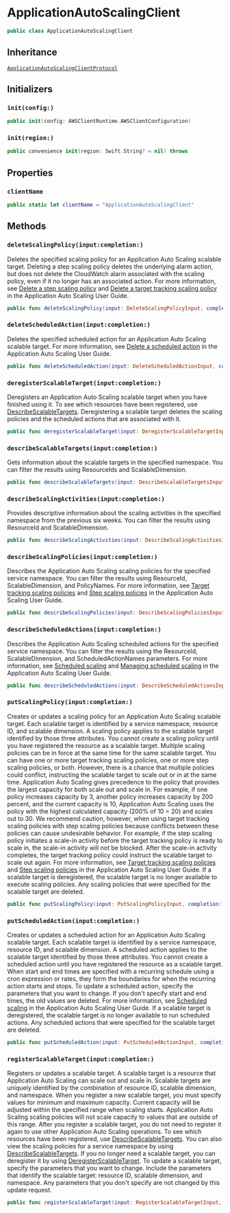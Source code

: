 # ApplicationAutoScalingClient

``` swift
public class ApplicationAutoScalingClient 
```

## Inheritance

[`ApplicationAutoScalingClientProtocol`](/aws-sdk-swift/reference/0.x/AWSApplicationAutoScaling/ApplicationAutoScalingClientProtocol)

## Initializers

### `init(config:)`

``` swift
public init(config: AWSClientRuntime.AWSClientConfiguration) 
```

### `init(region:)`

``` swift
public convenience init(region: Swift.String? = nil) throws 
```

## Properties

### `clientName`

``` swift
public static let clientName = "ApplicationAutoScalingClient"
```

## Methods

### `deleteScalingPolicy(input:completion:)`

Deletes the specified scaling policy for an Application Auto Scaling scalable target. Deleting a step scaling policy deletes the underlying alarm action, but does not delete the CloudWatch alarm associated with the scaling policy, even if it no longer has an associated action. For more information, see [Delete a step scaling policy](https://docs.aws.amazon.com/autoscaling/application/userguide/application-auto-scaling-step-scaling-policies.html#delete-step-scaling-policy) and [Delete a target tracking scaling policy](https://docs.aws.amazon.com/autoscaling/application/userguide/application-auto-scaling-target-tracking.html#delete-target-tracking-policy) in the Application Auto Scaling User Guide.

``` swift
public func deleteScalingPolicy(input: DeleteScalingPolicyInput, completion: @escaping (ClientRuntime.SdkResult<DeleteScalingPolicyOutputResponse, DeleteScalingPolicyOutputError>) -> Void)
```

### `deleteScheduledAction(input:completion:)`

Deletes the specified scheduled action for an Application Auto Scaling scalable target. For more information, see [Delete a scheduled action](https://docs.aws.amazon.com/autoscaling/application/userguide/scheduled-scaling-additional-cli-commands.html#delete-scheduled-action) in the Application Auto Scaling User Guide.

``` swift
public func deleteScheduledAction(input: DeleteScheduledActionInput, completion: @escaping (ClientRuntime.SdkResult<DeleteScheduledActionOutputResponse, DeleteScheduledActionOutputError>) -> Void)
```

### `deregisterScalableTarget(input:completion:)`

Deregisters an Application Auto Scaling scalable target when you have finished using it. To see which resources have been registered, use [DescribeScalableTargets](https://docs.aws.amazon.com/autoscaling/application/APIReference/API_DescribeScalableTargets.html). Deregistering a scalable target deletes the scaling policies and the scheduled actions that are associated with it.

``` swift
public func deregisterScalableTarget(input: DeregisterScalableTargetInput, completion: @escaping (ClientRuntime.SdkResult<DeregisterScalableTargetOutputResponse, DeregisterScalableTargetOutputError>) -> Void)
```

### `describeScalableTargets(input:completion:)`

Gets information about the scalable targets in the specified namespace. You can filter the results using ResourceIds and ScalableDimension.

``` swift
public func describeScalableTargets(input: DescribeScalableTargetsInput, completion: @escaping (ClientRuntime.SdkResult<DescribeScalableTargetsOutputResponse, DescribeScalableTargetsOutputError>) -> Void)
```

### `describeScalingActivities(input:completion:)`

Provides descriptive information about the scaling activities in the specified namespace from the previous six weeks. You can filter the results using ResourceId and ScalableDimension.

``` swift
public func describeScalingActivities(input: DescribeScalingActivitiesInput, completion: @escaping (ClientRuntime.SdkResult<DescribeScalingActivitiesOutputResponse, DescribeScalingActivitiesOutputError>) -> Void)
```

### `describeScalingPolicies(input:completion:)`

Describes the Application Auto Scaling scaling policies for the specified service namespace. You can filter the results using ResourceId, ScalableDimension, and PolicyNames. For more information, see [Target tracking scaling policies](https://docs.aws.amazon.com/autoscaling/application/userguide/application-auto-scaling-target-tracking.html) and [Step scaling policies](https://docs.aws.amazon.com/autoscaling/application/userguide/application-auto-scaling-step-scaling-policies.html) in the Application Auto Scaling User Guide.

``` swift
public func describeScalingPolicies(input: DescribeScalingPoliciesInput, completion: @escaping (ClientRuntime.SdkResult<DescribeScalingPoliciesOutputResponse, DescribeScalingPoliciesOutputError>) -> Void)
```

### `describeScheduledActions(input:completion:)`

Describes the Application Auto Scaling scheduled actions for the specified service namespace. You can filter the results using the ResourceId, ScalableDimension, and ScheduledActionNames parameters. For more information, see [Scheduled scaling](https://docs.aws.amazon.com/autoscaling/application/userguide/application-auto-scaling-scheduled-scaling.html) and [Managing scheduled scaling](https://docs.aws.amazon.com/autoscaling/application/userguide/scheduled-scaling-additional-cli-commands.html) in the Application Auto Scaling User Guide.

``` swift
public func describeScheduledActions(input: DescribeScheduledActionsInput, completion: @escaping (ClientRuntime.SdkResult<DescribeScheduledActionsOutputResponse, DescribeScheduledActionsOutputError>) -> Void)
```

### `putScalingPolicy(input:completion:)`

Creates or updates a scaling policy for an Application Auto Scaling scalable target. Each scalable target is identified by a service namespace, resource ID, and scalable dimension. A scaling policy applies to the scalable target identified by those three attributes. You cannot create a scaling policy until you have registered the resource as a scalable target. Multiple scaling policies can be in force at the same time for the same scalable target. You can have one or more target tracking scaling policies, one or more step scaling policies, or both. However, there is a chance that multiple policies could conflict, instructing the scalable target to scale out or in at the same time. Application Auto Scaling gives precedence to the policy that provides the largest capacity for both scale out and scale in. For example, if one policy increases capacity by 3, another policy increases capacity by 200 percent, and the current capacity is 10, Application Auto Scaling uses the policy with the highest calculated capacity (200% of 10 = 20) and scales out to 30. We recommend caution, however, when using target tracking scaling policies with step scaling policies because conflicts between these policies can cause undesirable behavior. For example, if the step scaling policy initiates a scale-in activity before the target tracking policy is ready to scale in, the scale-in activity will not be blocked. After the scale-in activity completes, the target tracking policy could instruct the scalable target to scale out again. For more information, see [Target tracking scaling policies](https://docs.aws.amazon.com/autoscaling/application/userguide/application-auto-scaling-target-tracking.html) and [Step scaling policies](https://docs.aws.amazon.com/autoscaling/application/userguide/application-auto-scaling-step-scaling-policies.html) in the Application Auto Scaling User Guide. If a scalable target is deregistered, the scalable target is no longer available to execute scaling policies. Any scaling policies that were specified for the scalable target are deleted.

``` swift
public func putScalingPolicy(input: PutScalingPolicyInput, completion: @escaping (ClientRuntime.SdkResult<PutScalingPolicyOutputResponse, PutScalingPolicyOutputError>) -> Void)
```

### `putScheduledAction(input:completion:)`

Creates or updates a scheduled action for an Application Auto Scaling scalable target. Each scalable target is identified by a service namespace, resource ID, and scalable dimension. A scheduled action applies to the scalable target identified by those three attributes. You cannot create a scheduled action until you have registered the resource as a scalable target. When start and end times are specified with a recurring schedule using a cron expression or rates, they form the boundaries for when the recurring action starts and stops. To update a scheduled action, specify the parameters that you want to change. If you don't specify start and end times, the old values are deleted. For more information, see [Scheduled scaling](https://docs.aws.amazon.com/autoscaling/application/userguide/application-auto-scaling-scheduled-scaling.html) in the Application Auto Scaling User Guide. If a scalable target is deregistered, the scalable target is no longer available to run scheduled actions. Any scheduled actions that were specified for the scalable target are deleted.

``` swift
public func putScheduledAction(input: PutScheduledActionInput, completion: @escaping (ClientRuntime.SdkResult<PutScheduledActionOutputResponse, PutScheduledActionOutputError>) -> Void)
```

### `registerScalableTarget(input:completion:)`

Registers or updates a scalable target. A scalable target is a resource that Application Auto Scaling can scale out and scale in. Scalable targets are uniquely identified by the combination of resource ID, scalable dimension, and namespace. When you register a new scalable target, you must specify values for minimum and maximum capacity. Current capacity will be adjusted within the specified range when scaling starts. Application Auto Scaling scaling policies will not scale capacity to values that are outside of this range. After you register a scalable target, you do not need to register it again to use other Application Auto Scaling operations. To see which resources have been registered, use [DescribeScalableTargets](https://docs.aws.amazon.com/autoscaling/application/APIReference/API_DescribeScalableTargets.html). You can also view the scaling policies for a service namespace by using [DescribeScalableTargets](https://docs.aws.amazon.com/autoscaling/application/APIReference/API_DescribeScalableTargets.html). If you no longer need a scalable target, you can deregister it by using [DeregisterScalableTarget](https://docs.aws.amazon.com/autoscaling/application/APIReference/API_DeregisterScalableTarget.html). To update a scalable target, specify the parameters that you want to change. Include the parameters that identify the scalable target: resource ID, scalable dimension, and namespace. Any parameters that you don't specify are not changed by this update request.

``` swift
public func registerScalableTarget(input: RegisterScalableTargetInput, completion: @escaping (ClientRuntime.SdkResult<RegisterScalableTargetOutputResponse, RegisterScalableTargetOutputError>) -> Void)
```
